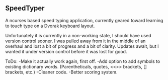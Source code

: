 SpeedTyper
-----
A ncurses based speed typing application, currently geared toward learning to touch type on a Dvorak keyboard layout.

Unfortunately it is currently in a non-working state, I should have used version control sooner. I was pulled away from it in the middle of an overhaul and lost a bit of progress and a bit of clarity. Updates await, but I wanted it under version control before it was lost for good.

ToDo:
-Make it actually work again, first off.
-Add option to add symbols to existing dictionary words. (Parentheticals, quotes, <<>> brackets, [] brackets, etc.)
-Cleaner code.
-Better scoring system.
